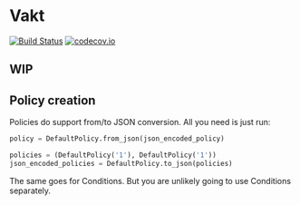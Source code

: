 # Vakt

[![Build Status](https://travis-ci.org/kolotaev/vakt.svg?branch=master)](https://travis-ci.org/kolotaev/vakt)
[![codecov.io](https://codecov.io/github/kolotaev/vakt/coverage.svg?branch=master)](https://codecov.io/github/kolotaev/vakt?branch=master)


## WIP


## Policy creation

Policies do support from/to JSON conversion.
All you need is just run:
```python
policy = DefaultPolicy.from_json(json_encoded_policy)

policies = (DefaultPolicy('1'), DefaultPolicy('1'))
json_encoded_policies = DefaultPolicy.to_json(policies)
```

The same goes for Conditions. But you are unlikely going to use Conditions separately.
